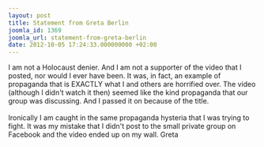```yaml
---
layout: post
title: Statement from Greta Berlin
joomla_id: 1369
joomla_url: statement-from-greta-berlin
date: 2012-10-05 17:24:33.000000000 +02:00
---
```

I am not a Holocaust denier. And I am not a supporter of the video that I  posted, nor would I ever have been. It was, in fact, an example of  propaganda that is EXACTLY what I and others are horrified over. The  video (although I didn't watch it then) seemed like the kind propaganda  that our group was discussing. And I passed it on because of the title. <br /><br />Ironically  I am caught in the same propaganda hysteria that I was trying to fight.  It was my mistake that I didn't post to the small private group on  Facebook and the video ended up on my wall. Greta
